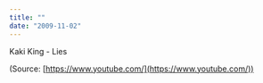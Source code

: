 ```yaml
---
title: ""
date: "2009-11-02"
---
```


Kaki King - Lies

(Source: [https://www.youtube.com/](https://www.youtube.com/))
